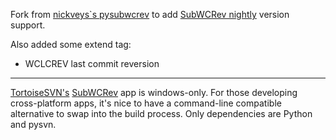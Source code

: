 Fork from [nickveys`s pysubwcrev](https://github.com/nickveys/pysubwcrev) to add [SubWCRev nightly](http://tortoisesvn.net/docs/nightly/TortoiseSVN_en/tsvn-subwcrev.html) version support.


Also added some extend tag:
* WCLCREV 	last commit reversion


---------------------------------------

[TortoiseSVN's](http://tortoisesvn.net) [SubWCRev](http://tortoisesvn.net/docs/release/TortoiseSVN_en/tsvn-subwcrev.html) app is windows-only. For those developing cross-platform apps, it's nice to have a command-line compatible alternative to swap into the build process. Only dependencies are Python and pysvn.



